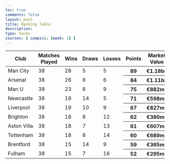 ```yaml
---
toc: true
comments: false
layout: post
title: Ranking Table
description: 
type: hacks
courses: { compsci: {week: 1} }
---
```

<html>
<head>
    <link rel="stylesheet" type="text/css" href="https://cdn.datatables.net/1.11.6/css/jquery.dataTables.css">
</head>
<body>
<table id="interactiveTable" class="table">
    <thead>
        <tr>
            <th>Club</th>
            <th>Matches Played</th>
            <th>Wins</th>
            <th>Draws</th>
            <th>Losses</th>
            <th>Points</th>
            <th>Market Value</th>
        </tr>
    </thead>
    <tbody>
        <tr>
            <td>Man City</td>
            <td>38</td>
            <td>28</td>
            <td>5</td>
            <td>5</td>
            <th>89</th>
            <th>€1.18bn</th>
        </tr>
        <tr>
            <td>Arsenal</td>
            <td>38</td>
            <td>26</td>
            <td>6</td>
            <td>6</td>
            <th>84</th>
            <th>€1.11bn</th>
        </tr>
        <tr>
            <td>Man U</td>
            <td>38</td>
            <td>23</td>
            <td>6</td>
            <td>9</td>
            <th>75</th>
            <th>€882mil</th>
        </tr>
        <tr>
            <td>Newcastle</td>
            <td>38</td>
            <td>19</td>
            <td>14</td>
            <td>5</td>
            <th>71</th>
            <th>€598mil</th>
        </tr>
        <tr>
            <td>Liverpool</td>
            <td>38</td>
            <td>19</td>
            <td>10</td>
            <td>9</td>
            <th>67</th>
            <th>€827mil</th>
        </tr>
        <tr>
            <td>Brighton</td>
            <td>38</td>
            <td>18</td>
            <td>8</td>
            <td>12</td>
            <th>62</th>
            <th>€380mil</th>
        </tr>
        <tr>
            <td>Aston Villa</td>
            <td>38</td>
            <td>18</td>
            <td>7</td>
            <td>13</td>
            <th>61</th>
            <th>€607mil</th>
        </tr>
        <tr>
            <td>Tottenham</td>
            <td>38</td>
            <td>18</td>
            <td>6</td>
            <td>14</td>
            <th>60</th>
            <th>€689mil</th>
        </tr>
        <tr>
            <td>Brentford</td>
            <td>38</td>
            <td>15</td>
            <td>14</td>
            <td>9</td>
            <th>59</th>
            <th>€365mil</th>
        </tr>
        <tr>
            <td>Fulham</td>
            <td>38</td>
            <td>15</td>
            <td>7</td>
            <td>16</td>
            <th>52</th>
            <th>€295mil</th>
        </tr>
        </tr>
 </tbody>
</table>

<script type="text/javascript" charset="utf8" src="https://code.jquery.com/jquery-3.6.0.min.js"></script>
<script type="text/javascript" charset="utf8" src="https://cdn.datatables.net/1.11.6/js/jquery.dataTables.js"></script>
<script>
    $(document).ready(function () {
        $('#interactiveTable').DataTable();
    });
</script>

</body>
</html>